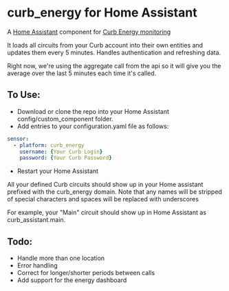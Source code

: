 # curb_energy for Home Assistant

A [Home Assistant](https://www.home-assistant.io/) component for [Curb Energy monitoring](https://www.poweredbyelevation.com/curb-energy-monitoring)

It loads all circuits from your Curb account into their own entities and updates them every 5 minutes.  Handles authentication and refreshing data.

Right now, we're using the aggregate call from the api so it will give you the average over the last 5 minutes each time it's called.

## To Use:
* Download or clone the repo into your Home Assistant config/custom_component folder.
* Add entries to your configuration.yaml file as follows:

```yaml
sensor:
  - platform: curb_energy
    username: {Your Curb Login}
    password: {Your Curb Password}
```

* Restart your Home Assistant

All your defined Curb circuits should show up in your Home assistant prefixed with the curb_energy domain.  Note that any names will be stripped of special characters and spaces will be replaced with underscores

For example, your "Main" circuit should show up in Home Assistant as curb_assistant.main.

## Todo:
* Handle more than one location
* Error handling
* Correct for longer/shorter periods between calls
* Add support for the energy dashboard
